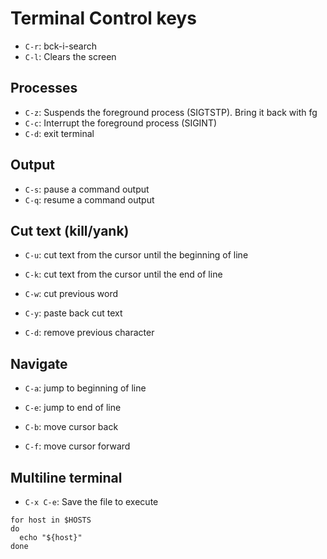 # Terminal Control keys

- `C-r`: bck-i-search
- `C-l`: Clears the screen

## Processes

- `C-z`: Suspends the foreground process (SIGTSTP). Bring it back with fg
- `C-c`: Interrupt the foreground process (SIGINT)
- `C-d`: exit terminal

## Output

- `C-s`: pause a command output
- `C-q`: resume a command output

## Cut text (kill/yank)

- `C-u`: cut text from the cursor until the beginning of line
- `C-k`: cut text from the cursor until the end of line
- `C-w`: cut previous word
- `C-y`: paste back cut text

- `C-d`: remove previous character

## Navigate

- `C-a`: jump to beginning of line
- `C-e`: jump to end of line

- `C-b`: move cursor back
- `C-f`: move cursor forward

## Multiline terminal

- `C-x C-e`: Save the file to execute

```shell
for host in $HOSTS
do
  echo "${host}"
done
```
